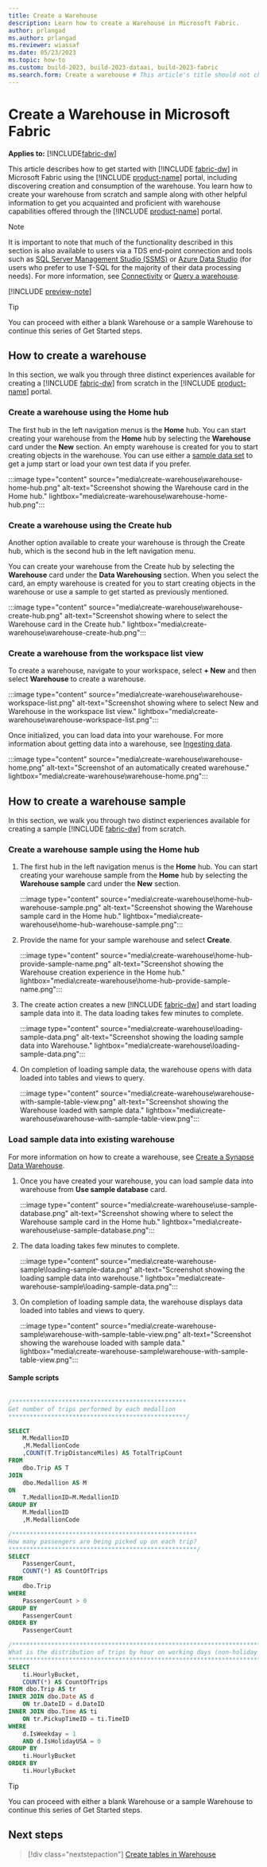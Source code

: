 ```yaml
---
title: Create a Warehouse
description: Learn how to create a Warehouse in Microsoft Fabric.
author: prlangad
ms.author: prlangad
ms.reviewer: wiassaf
ms.date: 05/23/2023
ms.topic: how-to
ms.custom: build-2023, build-2023-dataai, build-2023-fabric
ms.search.form: Create a warehouse # This article's title should not change. If so, contact engineering.
---
```

# Create a Warehouse in Microsoft Fabric

**Applies to:** [!INCLUDE[fabric-dw](includes/applies-to-version/fabric-dw.md)]

This article describes how to get started with [!INCLUDE [fabric-dw](includes/fabric-dw.md)] in Microsoft Fabric using the [!INCLUDE [product-name](../includes/product-name.md)] portal, including discovering creation and consumption of the warehouse. You learn how to create your warehouse from scratch and sample along with other helpful information to get you acquainted and proficient with warehouse capabilities offered through the [!INCLUDE [product-name](../includes/product-name.md)] portal.

> [!NOTE]
> It is important to note that much of the functionality described in this section is also available to users via a TDS end-point connection and tools such as [SQL Server Management Studio (SSMS)](/sql/ssms/download-sql-server-management-studio-ssms) or [Azure Data Studio](/sql/azure-data-studio/download-azure-data-studio) (for users who prefer to use T-SQL for the majority of their data processing needs). For more information, see [Connectivity](connectivity.md) or [Query a warehouse](query-warehouse.md).

[!INCLUDE [preview-note](../includes/preview-note.md)]

> [!TIP]
> You can proceed with either a blank Warehouse or a sample Warehouse to continue this series of Get Started steps.

## How to create a warehouse

In this section, we walk you through three distinct experiences available for creating a [!INCLUDE [fabric-dw](includes/fabric-dw.md)] from scratch in the [!INCLUDE [product-name](../includes/product-name.md)] portal.

### Create a warehouse using the Home hub

The first hub in the left navigation menus is the **Home** hub. You can start creating your warehouse from the **Home** hub by selecting the **Warehouse** card under the **New** section. An empty warehouse is created for you to start creating objects in the warehouse. You can use either a [sample data set](/azure/open-datasets/dataset-catalog) to get a jump start or load your own test data if you prefer.

:::image type="content" source="media\create-warehouse\warehouse-home-hub.png" alt-text="Screenshot showing the Warehouse card in the Home hub." lightbox="media\create-warehouse\warehouse-home-hub.png":::

### Create a warehouse using the Create hub

Another option available to create your warehouse is through the Create hub, which is the second hub in the left navigation menu.

You can create your warehouse from the Create hub by selecting the **Warehouse** card under the **Data Warehousing** section. When you select the card, an empty warehouse is created for you to start creating objects in the warehouse or use a sample to get started as previously mentioned.

:::image type="content" source="media\create-warehouse\warehouse-create-hub.png" alt-text="Screenshot showing where to select the Warehouse card in the Create hub." lightbox="media\create-warehouse\warehouse-create-hub.png":::

### Create a warehouse from the workspace list view

To create a warehouse, navigate to your workspace, select **+ New** and then select **Warehouse** to create a warehouse.

:::image type="content" source="media\create-warehouse\warehouse-workspace-list.png" alt-text="Screenshot showing where to select New and Warehouse in the workspace list view." lightbox="media\create-warehouse\warehouse-workspace-list.png":::

Once initialized, you can load data into your warehouse. For more information about getting data into a warehouse, see [Ingesting data](ingest-data.md).

:::image type="content" source="media\create-warehouse\warehouse-home.png" alt-text="Screenshot of an automatically created warehouse." lightbox="media\create-warehouse\warehouse-home.png":::

## How to create a warehouse sample

In this section, we walk you through two distinct experiences available for creating a sample [!INCLUDE [fabric-dw](includes/fabric-dw.md)] from scratch.

### Create a warehouse sample using the Home hub

1. The first hub in the left navigation menus is the **Home** hub. You can start creating your warehouse sample from the **Home** hub by selecting the **Warehouse sample** card under the **New** section. 

   :::image type="content" source="media\create-warehouse\home-hub-warehouse-sample.png" alt-text="Screenshot showing the Warehouse sample card in the Home hub." lightbox="media\create-warehouse\home-hub-warehouse-sample.png":::

1. Provide the name for your sample warehouse and select **Create**. 

   :::image type="content" source="media\create-warehouse\home-hub-provide-sample-name.png" alt-text="Screenshot showing the Warehouse creation experience in the Home hub." lightbox="media\create-warehouse\home-hub-provide-sample-name.png":::

1. The create action creates a new [!INCLUDE [fabric-dw](includes/fabric-dw.md)] and start loading sample data into it. The data loading takes few minutes to complete.

   :::image type="content" source="media\create-warehouse\loading-sample-data.png" alt-text="Screenshot showing the loading sample data into Warehouse." lightbox="media\create-warehouse\loading-sample-data.png":::

1. On completion of loading sample data, the warehouse opens with data loaded into tables and views to query.

   :::image type="content" source="media\create-warehouse\warehouse-with-sample-table-view.png" alt-text="Screenshot showing the Warehouse loaded with sample data." lightbox="media\create-warehouse\warehouse-with-sample-table-view.png":::

### Load sample data into existing warehouse

For more information on how to create a warehouse, see [Create a Synapse Data Warehouse](create-warehouse.md).

1. Once you have created your warehouse, you can load sample data into warehouse from **Use sample database** card. 

   :::image type="content" source="media\create-warehouse\use-sample-database.png" alt-text="Screenshot showing where to select the Warehouse sample card in the Home hub." lightbox="media\create-warehouse\use-sample-database.png":::

1. The data loading takes few minutes to complete.

   :::image type="content" source="media\create-warehouse-sample\loading-sample-data.png" alt-text="Screenshot showing the loading sample data into warehouse." lightbox="media\create-warehouse-sample\loading-sample-data.png":::

1. On completion of loading sample data, the warehouse displays data loaded into tables and views to query.

   :::image type="content" source="media\create-warehouse-sample\warehouse-with-sample-table-view.png" alt-text="Screenshot showing the warehouse loaded with sample data." lightbox="media\create-warehouse-sample\warehouse-with-sample-table-view.png":::

#### Sample scripts
    
```sql

/*************************************************
Get number of trips performed by each medallion
**************************************************/

SELECT 
    M.MedallionID
    ,M.MedallionCode
    ,COUNT(T.TripDistanceMiles) AS TotalTripCount
FROM   
    dbo.Trip AS T
JOIN   
    dbo.Medallion AS M
ON 
    T.MedallionID=M.MedallionID
GROUP BY 
    M.MedallionID
    ,M.MedallionCode

/****************************************************
How many passengers are being picked up on each trip?
*****************************************************/
SELECT
    PassengerCount,
    COUNT(*) AS CountOfTrips
FROM 
    dbo.Trip
WHERE 
    PassengerCount > 0
GROUP BY 
    PassengerCount
ORDER BY 
    PassengerCount

/*********************************************************************************
What is the distribution of trips by hour on working days (non-holiday weekdays)?
*********************************************************************************/
SELECT
    ti.HourlyBucket,
    COUNT(*) AS CountOfTrips
FROM dbo.Trip AS tr
INNER JOIN dbo.Date AS d
    ON tr.DateID = d.DateID
INNER JOIN dbo.Time AS ti
    ON tr.PickupTimeID = ti.TimeID
WHERE
    d.IsWeekday = 1
    AND d.IsHolidayUSA = 0
GROUP BY
    ti.HourlyBucket
ORDER BY
    ti.HourlyBucket
```

> [!TIP]
> You can proceed with either a blank Warehouse or a sample Warehouse to continue this series of Get Started steps.

## Next steps

> [!div class="nextstepaction"]
> [Create tables in Warehouse](create-table.md)
